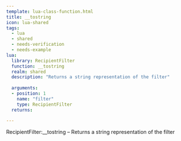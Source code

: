 ```yaml
---
template: lua-class-function.html
title: __tostring
icon: lua-shared
tags:
  - lua
  - shared
  - needs-verification
  - needs-example
lua:
  library: RecipientFilter
  function: __tostring
  realm: shared
  description: "Returns a string representation of the filter"
  
  arguments:
  - position: 1
    name: "filter"
    type: RecipientFilter
  returns:
    
---
```


<div class="lua__search__keywords">
RecipientFilter:__tostring &#x2013; Returns a string representation of the filter
</div>
